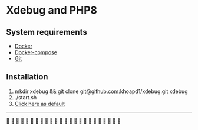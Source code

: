 # Xdebug and PHP8

## System requirements
- [Docker](https://docs.docker.com/engine/install/)
- [Docker-compose](https://docs.docker.com/compose/install/)
- [Git](https://git-scm.com/book/en/v2/Getting-Started-Installing-Git)

## Installation

1. mkdir xdebug && git clone git@github.com:khoapd1/xdebug.git xdebug
2. ./start.sh
3. [Click here as default](http://localhost:8083/)

---
:rocket: :rocket: :rocket: :rocket: :rocket: :rocket: :rocket: :rocket: :rocket: :rocket: :rocket: :rocket: :rocket: :rocket: :rocket: :rocket: :rocket: :rocket: :rocket: :rocket: :rocket: :rocket: :rocket: :rocket:
